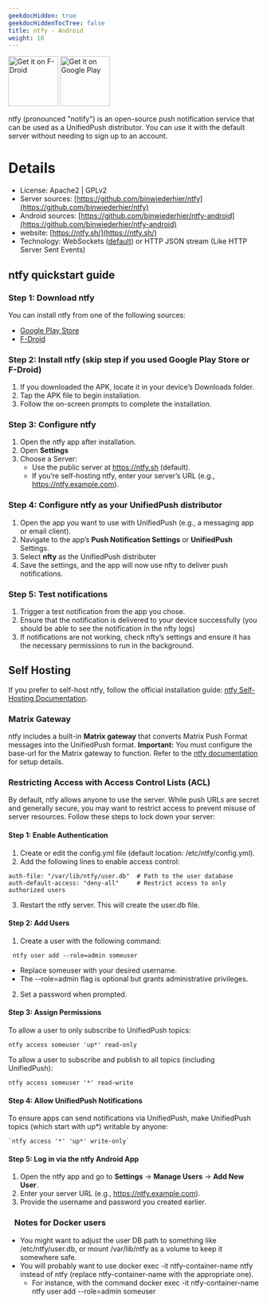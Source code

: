 ```yaml
---
geekdocHidden: true
geekdocHiddenTocTree: false
title: ntfy - Android
weight: 10
---
```

[<img alt="Get it on F-Droid" src="/img/f-droid-badge.png" height=100 >](https://f-droid.org/packages/io.heckel.ntfy)
[<img alt="Get it on Google Play" src="/img/google-play-badge.png" height=100>](https://play.google.com/store/apps/details?id=io.heckel.ntfy)

ntfy (pronounced "notify") is an open-source push notification service that can be used as a UnifiedPush distributor. You can use it with the default server without needing to sign up to an account.
# Details
* License: Apache2 | GPLv2
* Server sources: [https://github.com/binwiederhier/ntfy](https://github.com/binwiederhier/ntfy)
* Android sources: [https://github.com/binwiederhier/ntfy-android](https://github.com/binwiederhier/ntfy-android)
* website: [https://ntfy.sh/](https://ntfy.sh/)
* Technology: WebSockets ([default](https://ntfy.sh/docs/deprecations/#android-app-websockets-will-become-the-default-connection-protocol)) or HTTP JSON stream (Like HTTP Server Sent Events)

## ntfy quickstart guide
### Step 1: Download ntfy
You can install ntfy from one of the following sources:
- [Google Play Store](https://play.google.com/store/apps/details?id=io.heckel.ntfy)
- [F-Droid](https://f-droid.org/en/packages/io.heckel.ntfy/)
### Step 2: Install ntfy (skip step if you used Google Play Store or F-Droid)
1. If you downloaded the APK, locate it in your device’s Downloads folder.
2. Tap the APK file to begin installation.
3. Follow the on-screen prompts to complete the installation.
### Step 3: Configure ntfy
1. Open the ntfy app after installation.
2. Open **Settings**
3. Choose a Server:
   * Use the public server at https://ntfy.sh (default).
   * If you’re self-hosting ntfy, enter your server’s URL (e.g., https://ntfy.example.com).
### Step 4: Configure ntfy as your UnifiedPush distributor
1. Open the app you want to use with UnifiedPush (e.g., a messaging app or email client).
2. Navigate to the app’s **Push Notification Settings** or **UnifiedPush** Settings.
3. Select **nfty** as the UnifiedPush distributer
4. Save the settings, and the app will now use nfty to deliver push notifications.
### Step 5: Test notifications
1. Trigger a test notification from the app you chose.
2. Ensure that the notification is delivered to your device successfully (you should be able to see the notification in the nfty logs)
3. If notifications are not working, check nfty’s settings and ensure it has the necessary permissions to run in the background.

## Self Hosting
If you prefer to self-host ntfy, follow the official installation guide:
[ntfy Self-Hosting Documentation](https://ntfy.sh/docs/install/).
### Matrix Gateway
ntfy includes a built-in **Matrix gateway** that converts Matrix Push Format messages into the UnifiedPush format.
**Important:** You must configure the base-url for the Matrix gateway to function. Refer to the [ntfy documentation](https://ntfy.sh/docs/config/) for setup details.
### Restricting Access with Access Control Lists (ACL)
By default, ntfy allows anyone to use the server. While push URLs are secret and generally secure, you may want to restrict access to prevent misuse of server resources. Follow these steps to lock down your server:
#### Step 1: Enable Authentication
1. Create or edit the config.yml file (default location: /etc/ntfy/config.yml).
2. Add the following lines to enable access control:
```
auth-file: "/var/lib/ntfy/user.db"  # Path to the user database
auth-default-access: "deny-all"     # Restrict access to only authorized users
```
3. Restart the ntfy server. This will create the user.db file.
#### Step 2: Add Users
1. Create a user with the following command:
```
⠀ntfy user add --role=admin someuser
```
  * Replace someuser with your desired username.
  * The --role=admin flag is optional but grants administrative privileges.
2. Set a password when prompted.
#### Step 3: Assign Permissions
To allow a user to only subscribe to UnifiedPush topics:
```
ntfy access someuser 'up*' read-only
```
To allow a user to subscribe and publish to all topics (including UnifiedPush):
```
ntfy access someuser '*' read-write
```
#### Step 4: Allow UnifiedPush Notifications
To ensure apps can send notifications via UnifiedPush, make UnifiedPush topics (which start with up*) writable by anyone:
```
`ntfy access '*' 'up*' write-only`
```
#### Step 5: Log in via the ntfy Android App
1. Open the ntfy app and go to **Settings** -> **Manage Users** -> **Add New User**.
2. Enter your server URL (e.g., https://ntfy.example.com).
3. Provide the username and password you created earlier.

### ⠀Notes for Docker users
* You might want to adjust the user DB path to something like /etc/ntfy/user.db, or mount /var/lib/ntfy as a volume to keep it somewhere safe.
* You will probably want to use docker exec -it ntfy-container-name ntfy instead of ntfy (replace ntfy-container-name with the appropriate one).
  * For instance, with the command docker exec -it ntfy-container-name ntfy user add --role=admin someuser
